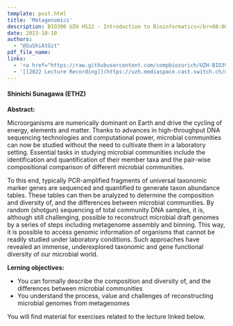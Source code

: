 ```yaml
---
template: post.html
title: 'Metagenomics'
description: BIO390 UZH HS22 - Introduction to Bioinformatics</br>08:00-09:45 @ UZH Irchel Y03-G-85
date: 2023-10-10
authors:
  - "@SuShiAtGit"
pdf_file_name:
links:
  - '<a href="https://raw.githubusercontent.com/compbiozurich/UZH-BIO390/main/course-material/2023-10-10___Shinichi-Sunagawa__Metagenomics__UZH-BIO390-HS23-lecture-04.pdf" target="_blank">[2023 lecture slides]</a> (.pdf)'
  - '[[2022 Lecture Recording]](https://uzh.mediaspace.cast.switch.ch/media/Introduction+to+Bioinformatics+-+Lecture+06A+Metagenomics/0_ywnuyc2c)'
---
```


#### Shinichi Sunagawa (ETHZ)

**Abstract:**

Microorganisms are numerically dominant on Earth and drive the cycling of energy, elements and matter. Thanks to advances in high-throughput DNA sequencing technologies and computational power, microbial communities can now be studied without the need to cultivate them in a laboratory setting. Essential tasks in studying microbial communities include the identification and quantification of their member taxa and the pair-wise compositional comparison of different microbial communities.

<!--more-->

To this end, typically PCR-amplified fragments of universal taxonomic marker genes are sequenced and quantified to generate taxon abundance tables. These tables can then be analyzed to determine the composition and diversity of, and the differences between microbial communities. By random (shotgun) sequencing of total community DNA samples, it is, although still challenging, possible to reconstruct microbial draft genomes by a series of steps including metagenome assembly and binning. This way, it is possible to access genomic information of organisms that cannot be readily studied under laboratory conditions. Such approaches have revealed an immense, underexplored taxonomic and gene functional diversity of our microbial world.

**Lerning objectives:**

- You can formally describe the composition and diversity of, and the differences between microbial communities
- You understand the process, value and challenges of reconstructing microbial genomes from metagenomes

You will find material for exercises related to the lecture linked below.
